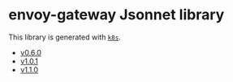 # envoy-gateway Jsonnet library

This library is generated with [`k8s`](https://github.com/jsonnet-libs/k8s).

- [v0.6.0](v0.6.0/README.md)
- [v1.0.1](v1.0.1/README.md)
- [v1.1.0](v1.1.0/README.md)
